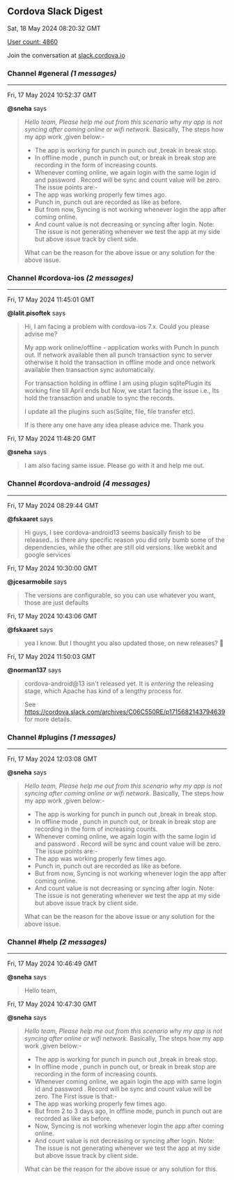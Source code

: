 ## Cordova Slack Digest
Sat, 18 May 2024 08:20:32 GMT

[User count: 4860](https://cordova.slack.com/)


Join the conversation at [slack.cordova.io](http://slack.cordova.io/)

### __Channel #general__ _(1 messages)_
---

Fri, 17 May 2024 10:52:37 GMT

__@sneha__ says 
> *Hello team, Please help me out from this scenario why my app is not syncing after coming online or wifi network.*
> Basically, The steps how my app work ,given below:-
> 
> - The app is working for punch in punch out ,break in break stop.
> - In offline mode , punch in punch out, or break in break stop are recording in the form of increasing counts.
> - Whenever coming online, we again login with the same login id and password . Record will be sync and count value will be zero.
> The issue points are:-
> - The app was working properly few times ago.
> - Punch in, punch out are recorded as like as before. 
> - But from now, Syncing is not working whenever login the app after coming online.
> - And count value is not decreasing or syncing after login.
> Note: The issue is not generating whenever we test the app at my side but above issue track by client side.
> 
> What can be the reason for the above issue or any solution for the above issue.
> 

### __Channel #cordova-ios__ _(2 messages)_
---

Fri, 17 May 2024 11:45:01 GMT

__@lalit.pisoftek__ says 
> Hi, I am facing a problem with cordova-ios 7.x.
> Could you please advise me?
> 
> My app work online/offline - application works with Punch In punch out. If network available then all punch transaction sync to server otherwise it hold the transaction in offline mode and once network available then transaction sync automatically.
> 
> For transaction holding in offline I am using plugin sqlitePlugin its working fine till April ends but Now, we start facing the issue i.e., Its hold the transaction and unable to sync the records.
> 
> I update all the plugins such as(Sqlite, file, file transfer etc).
> 
> If is there any one have any idea please advice me.
> Thank you
> 

Fri, 17 May 2024 11:48:20 GMT

__@sneha__ says 
> I am also facing same issue. Please go with it and help me out.
> 

### __Channel #cordova-android__ _(4 messages)_
---

Fri, 17 May 2024 08:29:44 GMT

__@fskaaret__ says 
> Hi guys, I see cordova-android13 seems basically finish to be released.. is there any specific reason you did only bumb some of the dependencies, while the other are still old versions. like webkit and google services
> 

Fri, 17 May 2024 10:30:00 GMT

__@jcesarmobile__ says 
> The versions are configurable, so you can use whatever you want, those are just defaults
> 

Fri, 17 May 2024 10:43:06 GMT

__@fskaaret__ says 
> yea I know. But I thought you also updated those, on new releases? 🙂
> 

Fri, 17 May 2024 11:50:03 GMT

__@norman137__ says 
> cordova-android@13 isn't released yet. It is _entering_ the releasing stage, which Apache has kind of a lengthy process for.
> 
> See <https://cordova.slack.com/archives/C06C550RE/p1715682143794639> for more details.
> 

### __Channel #plugins__ _(1 messages)_
---

Fri, 17 May 2024 12:03:08 GMT

__@sneha__ says 
> *Hello team, Please help me out from this scenario why my app is not syncing after coming online or wifi network.*
> Basically, The steps how my app work ,given below:-
> 
> - The app is working for punch in punch out ,break in break stop.
> - In offline mode , punch in punch out, or break in break stop are recording in the form of increasing counts.
> - Whenever coming online, we again login with the same login id and password . Record will be sync and count value will be zero.
> The issue points are:-
> - The app was working properly few times ago.
> - Punch in, punch out are recorded as like as before.
> - But from now, Syncing is not working whenever login the app after coming online.
> - And count value is not decreasing or syncing after login.
> Note: The issue is not generating whenever we test the app at my side but above issue track by client side.
> 
> What can be the reason for the above issue or any solution for the above issue.
> 

### __Channel #help__ _(2 messages)_
---

Fri, 17 May 2024 10:46:49 GMT

__@sneha__ says 
> Hello team,
> 

Fri, 17 May 2024 10:47:30 GMT

__@sneha__ says 
> *Hello team, Please help me out from this scenario why my app is not syncing after online or wifi network.*
> Basically, The steps how my app work ,given below:-
> 
> - The app is working for punch in punch out ,break in break stop.
> - In offline mode , punch in punch out, or break in break stop are recording in the form of increasing counts.
> - Whenever coming online, we again login the app with  same login id and password . Record will be sync and count value will be zero.
> The First issue is that:-
> - The app was working properly few times ago.
> - But from 2 to 3 days ago, In offline mode, punch in punch out are recorded as like as before. 
> - Now, Syncing is not working whenever login the app after coming online.
> - And count value is not decreasing or syncing after login.
> Note: The issue is not generating whenever we test the app at my side but above issue track by client side.
> 
> What can be the reason for the above issue or any solution for this.
> 
